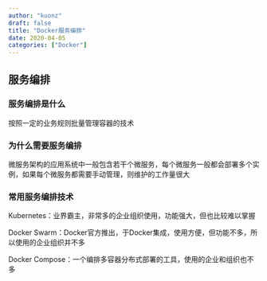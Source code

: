 ```yaml
---
author: "kuonz"
draft: false
title: "Docker服务编排"
date: 2020-04-05
categories: ["Docker"]
---
```

  
## 服务编排

### 服务编排是什么

按照一定的业务规则批量管理容器的技术

### 为什么需要服务编排

微服务架构的应用系统中一般包含若干个微服务，每个微服务一般都会部署多个实例，如果每个微服务都需要手动管理，则维护的工作量很大

### 常用服务编排技术

Kubernetes：业界霸主，非常多的企业组织使用，功能强大，但也比较难以掌握

Docker Swarm：Docker官方推出，于Docker集成，使用方便，但功能不多，所以使用的企业组织并不多

Docker Compose：一个编排多容器分布式部署的工具，使用的企业和组织也不多